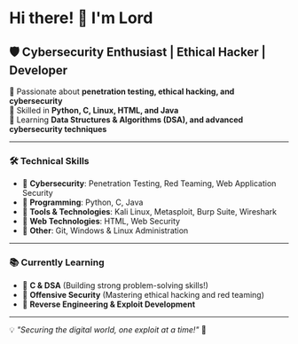 # Hi there! 👋 I'm Lord&#x20;

## 🛡️ Cybersecurity Enthusiast | Ethical Hacker | Developer

🔹 Passionate about **penetration testing, ethical hacking, and cybersecurity**\
🔹 Skilled in **Python, C, Linux, HTML, and Java**\
🔹 Learning **Data Structures & Algorithms (DSA), and advanced cybersecurity techniques**

---

### 🛠️ Technical Skills

- 🔹 **Cybersecurity**: Penetration Testing, Red Teaming, Web Application Security
- 🔹 **Programming**: Python, C, Java
- 🔹 **Tools & Technologies**: Kali Linux, Metasploit, Burp Suite, Wireshark
- 🔹 **Web Technologies**: HTML, Web Security
- 🔹 **Other**: Git, Windows & Linux Administration

---

### 📚 Currently Learning

- 🔹 **C & DSA** (Building strong problem-solving skills!)
- 🔹 **Offensive Security** (Mastering ethical hacking and red teaming)
- 🔹 **Reverse Engineering & Exploit Development**

---

💡 *"Securing the digital world, one exploit at a time!"* 🚀
